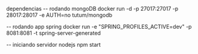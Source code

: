 dependencias 
-- rodando mongoDB 
docker run -d -p 27017:27017 -p 28017:28017 -e AUTH=no tutum/mongodb

-- rodando app spring 
docker run -e "SPRING_PROFILES_ACTIVE=dev" -p 8081:8081 -t spring-server-generated

-- iniciando servidor nodejs
npm start
